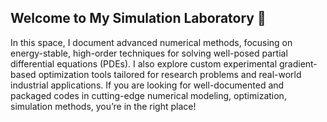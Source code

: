 ## Welcome to My Simulation Laboratory 👋

In this space, I document advanced numerical methods, focusing on energy-stable, high-order techniques for solving well-posed partial differential equations (PDEs). I also explore custom experimental gradient-based optimization tools tailored for research problems and real-world industrial applications. If you are looking for well-documented and packaged codes in cutting-edge numerical modeling, optimization, simulation methods, you’re in the right place!

<!--
**ywhlab/ywhlab** is a ✨ _special_ ✨ repository because its `README.md` (this file) appears on your GitHub profile.

Here are some ideas to get you started:

- 🔭 I’m currently working on ...
- 🌱 I’m currently learning ...
- 👯 I’m looking to collaborate on ...
- 🤔 I’m looking for help with ...
- 💬 Ask me about ...
- 📫 How to reach me: ...
- 😄 Pronouns: ...
- ⚡ Fun fact: ...
-->

